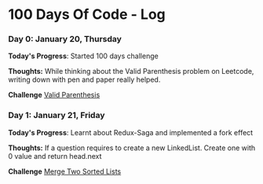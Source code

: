 # 100 Days Of Code - Log

### Day 0: January 20, Thursday 

**Today's Progress**: Started 100 days challenge

**Thoughts:** While thinking about the Valid Parenthesis problem on Leetcode, writing down with pen and paper really helped. 

**Challenge** [Valid Parenthesis](https://leetcode.com/problems/valid-parentheses/)


### Day 1: January 21, Friday 

**Today's Progress**: Learnt about Redux-Saga and implemented a fork effect

**Thoughts:** If a question requires to create a new LinkedList. Create one with 0 value and return head.next 

**Challenge** [Merge Two Sorted Lists](https://leetcode.com/problems/merge-two-sorted-lists/)


